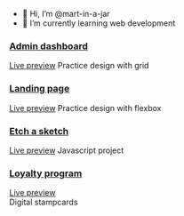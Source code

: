 - 👋 Hi, I’m @mart-in-a-jar
- 🌱 I’m currently learning web development


<!---
mart-in-a-jar/mart-in-a-jar is a ✨ special ✨ repository because its `README.md` (this file) appears on your GitHub profile.
You can click the Preview link to take a look at your changes.
--->
### [Admin dashboard](https://github.com/mart-in-a-jar/odin-admin-dashboard)
[Live preview](http://raw.githack.com/mart-in-a-jar/odin-admin-dashboard/master/index.html)
Practice design with grid

### [Landing page](https://github.com/mart-in-a-jar/odin-landing-page)
[Live preview](https://github.com/mart-in-a-jar/odin-landing-page/blob/main/index.html)
Practice design with flexbox

### [Etch a sketch](https://github.com/mart-in-a-jar/etch-a-sketch)
[Live preview](https://raw.githack.com/mart-in-a-jar/etch-a-sketch/main/index.html)
Javascript project

### [Loyalty program](https://github.com/mart-in-a-jar/loyalty_program)  
[Live preview](https://ndm.ssn.no/bok/)  
Digital stampcards
